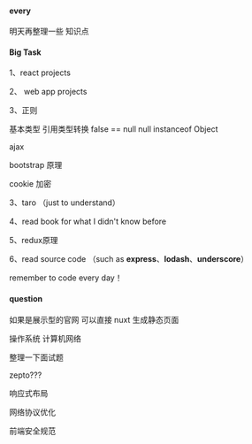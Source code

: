 #### every
明天再整理一些 知识点 

#### Big Task
1、react projects

2、 web app projects

3、正则

基本类型 引用类型转换
false == null
null instanceof Object

ajax

bootstrap 原理

cookie 加密

3、taro （just to understand）

4、read book for what I didn't know before

5、redux原理

6、read source code （such as **express**、**lodash**、**underscore**）

remember to code every day！



#### question
如果是展示型的官网 可以直接 nuxt 生成静态页面

操作系统 计算机网络

整理一下面试题


zepto???

响应式布局

网络协议优化

前端安全规范